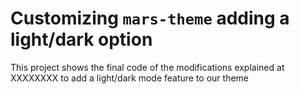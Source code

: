 # Customizing `mars-theme` adding a light/dark option

This project shows the final code of the modifications explained at XXXXXXXX to add a light/dark mode feature to our theme